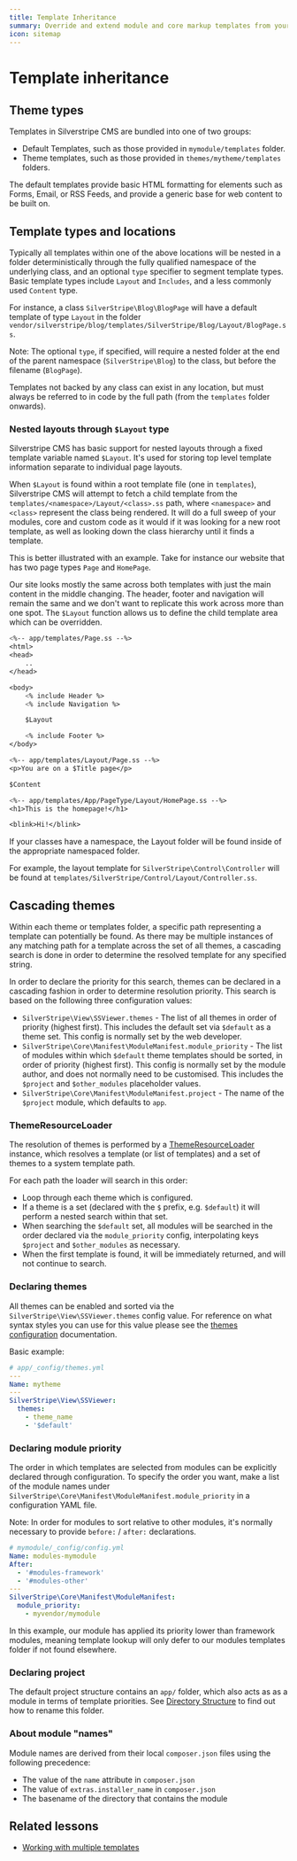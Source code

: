```yaml
---
title: Template Inheritance
summary: Override and extend module and core markup templates from your application code.
icon: sitemap
---
```


# Template inheritance

## Theme types

Templates in Silverstripe CMS are bundled into one of two groups:

- Default Templates, such as those provided in `mymodule/templates` folder.
- Theme templates, such as those provided in `themes/mytheme/templates` folders.

The default templates provide basic HTML formatting for elements such as Forms, Email, or RSS Feeds, and provide a
generic base for web content to be built on.

## Template types and locations

Typically all templates within one of the above locations will be nested in a folder deterministically through
the fully qualified namespace of the underlying class, and an optional `type` specifier to segment template types.
Basic template types include `Layout` and `Includes`, and a less commonly used `Content` type.

For instance, a class `SilverStripe\Blog\BlogPage` will have a default template of type `Layout`
in the folder `vendor/silverstripe/blog/templates/SilverStripe/Blog/Layout/BlogPage.ss`.

Note: The optional `type`, if specified, will require a nested folder at the end of the parent namespace
(`SilverStripe\Blog`) to the class, but before the filename (`BlogPage`).

Templates not backed by any class can exist in any location, but must always be referred to in code
by the full path (from the `templates` folder onwards).

### Nested layouts through `$Layout` type

Silverstripe CMS has basic support for nested layouts through a fixed template variable named `$Layout`. It's used for
storing top level template information separate to individual page layouts.

When `$Layout` is found within a root template file (one in `templates`), Silverstripe CMS will attempt to fetch a child
template from the `templates/<namespace>/Layout/<class>.ss` path, where `<namespace>` and `<class>` represent
the class being rendered. It will do a full sweep of your modules, core and custom code as it
would if it was looking for a new root template, as well as looking down the class hierarchy until
it finds a template.

This is better illustrated with an example. Take for instance our website that has two page types `Page` and `HomePage`.

Our site looks mostly the same across both templates with just the main content in the middle changing. The header,
footer and navigation will remain the same and we don't want to replicate this work across more than one spot. The
`$Layout` function allows us to define the child template area which can be overridden.

```ss
<%-- app/templates/Page.ss --%>
<html>
<head>
    ..
</head>

<body>
    <% include Header %>
    <% include Navigation %>

    $Layout

    <% include Footer %>
</body>
```

```ss
<%-- app/templates/Layout/Page.ss --%>
<p>You are on a $Title page</p>

$Content
```

```ss
<%-- app/templates/App/PageType/Layout/HomePage.ss --%>
<h1>This is the homepage!</h1>

<blink>Hi!</blink>
```

If your classes have a namespace, the Layout folder will be found inside of the appropriate namespaced folder.

For example, the layout template for `SilverStripe\Control\Controller` will be
found at `templates/SilverStripe/Control/Layout/Controller.ss`.

## Cascading themes

Within each theme or templates folder, a specific path representing a template can potentially be found. As
there may be multiple instances of any matching path for a template across the set of all themes, a cascading
search is done in order to determine the resolved template for any specified string.

In order to declare the priority for this search, themes can be declared in a cascading fashion in order
to determine resolution priority. This search is based on the following three configuration values:

- `SilverStripe\View\SSViewer.themes` - The list of all themes in order of priority (highest first).
   This includes the default set via `$default` as a theme set. This config is normally set by the web
   developer.
- `SilverStripe\Core\Manifest\ModuleManifest.module_priority` - The list of modules within which `$default`
   theme templates should be sorted, in order of priority (highest first). This config is normally set by
   the module author, and does not normally need to be customised. This includes the `$project` and
   `$other_modules` placeholder values.
- `SilverStripe\Core\Manifest\ModuleManifest.project` - The name of the `$project` module, which
   defaults to `app`.

### ThemeResourceLoader

The resolution of themes is performed by a [ThemeResourceLoader](api:SilverStripe\View\ThemeResourceLoader)
instance, which resolves a template (or list of templates) and a set of themes to a system template path.

For each path the loader will search in this order:

- Loop through each theme which is configured.
- If a theme is a set (declared with the `$` prefix, e.g. `$default`) it will perform a nested search within
   that set.
- When searching the `$default` set, all modules will be searched in the order declared via the `module_priority`
   config, interpolating keys `$project` and `$other_modules` as necessary.
- When the first template is found, it will be immediately returned, and will not continue to search.

### Declaring themes

All themes can be enabled and sorted via the `SilverStripe\View\SSViewer.themes` config value. For reference
on what syntax styles you can use for this value please see the [themes configuration](./themes) documentation.

Basic example:

```yml
# app/_config/themes.yml
---
Name: mytheme
---
SilverStripe\View\SSViewer:
  themes:
    - theme_name
    - '$default'
```

### Declaring module priority

The order in which templates are selected from modules can be explicitly declared
through configuration. To specify the order you want, make a list of the module
names under `SilverStripe\Core\Manifest\ModuleManifest.module_priority` in a
configuration YAML file.

Note: In order for modules to sort relative to other modules, it's normally necessary
to provide `before:` / `after:` declarations.

```yml
# mymodule/_config/config.yml
Name: modules-mymodule
After:
  - '#modules-framework'
  - '#modules-other'
---
SilverStripe\Core\Manifest\ModuleManifest:
  module_priority:
    - myvendor/mymodule
```

In this example, our module has applied its priority lower than framework modules, meaning template lookup
will only defer to our modules templates folder if not found elsewhere.

### Declaring project

The default project structure contains an `app/` folder,
which also acts as as a module in terms of template priorities.
See [Directory Structure](/../getting_started/directory_structure)
to find out how to rename this folder.

### About module "names"

Module names are derived from their local `composer.json` files using the following precedence:

- The value of the `name` attribute in `composer.json`
- The value of `extras.installer_name` in `composer.json`
- The basename of the directory that contains the module

## Related lessons

- [Working with multiple templates](https://www.silverstripe.org/learn/lessons/v4/working-with-multiple-templates-1)
